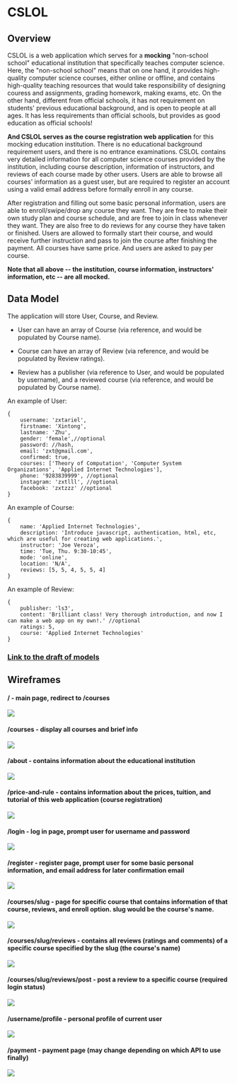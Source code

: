 # CSLOL

## Overview
CSLOL is a web application which serves for a **mocking** "non-school school" educational institution that specifically teaches computer science. Here, the "non-school school" means that on one hand, it provides high-quality computer science courses, either online or offline, and contains high-quality teaching resources that would take responsibility of designing couress and assignments, grading homework, making exams, etc. On the other hand, different from official schools, it has not requirement on students' previous educational background, and is open to people at all ages. It has less requirements than official schools, but provides as good education as official schools!

**And CSLOL serves as the course registration web application** for this mocking education institution. There is no educational background requirement users, and there is no entrance examinations. CSLOL contains very detailed information for all computer science courses provided by the institution, including course description, information of instructors, and reviews of each course made by other users. Users are able to browse all courses' information as a guest user, but are required to register an account using a valid email address before formally enroll in any course. 

After registration and filling out some basic personal information, users are able to enroll/swipe/drop any course they want. They are free to make their own study plan and course schedule, and are free to join in class whenever they want. They are also free to do reviews for any course they have taken or finished. Users are allowed to formally start their course, and would receive further instruction and pass to join the course after finishing the payment. All courses have same price. And users are asked to pay per course. 

**Note that all above -- the institution, course information, instructors' information, etc -- are all mocked.**

## Data Model
The application will store User, Course, and Review.

* User can have an array of Course (via reference, and would be populated by Course name).

* Course can have an array of Review (via reference, and would be populated by Review ratings).

* Review has a publisher (via reference to User, and would be populated by username), and a reviewed course (via reference, and would be populated by Course name).

An example of User:

```
{
    username: 'zxtariel',  
    firstname: 'Xintong',
    lastname: 'Zhu',
    gender: 'female',//optional
    password: //hash,
    email: 'zxt@gmail.com',
    confirmed: true,
    courses: ['Theory of Computation', 'Computer System Organizations', 'Applied Internet Technologies'],
    phone: '9283839999', //optional
    instagram: 'zxtlll', //optional
    facebook: 'zxtzzz' //optional
}
```

An example of Course:

```
{
    name: 'Applied Internet Technologies',
    description: 'Introduce javascript, authentication, html, etc, which are useful for creating web applications.',
    instructor: 'Joe Veroza',
    time: 'Tue, Thu. 9:30-10:45',
    mode: 'online',
    location: 'N/A',
    reviews: [5, 5, 4, 5, 5, 4]
}
```

An example of Review:

```
{
    publisher: 'ls3',
    content: 'Brilliant class! Very thorough introduction, and now I can make a web app on my own!.' //optional
    ratings: 5,
    course: 'Applied Internet Technologies'
}
```

### [Link to the draft of models](https://github.com/nyu-csci-ua-0480-034-spring-2021/zxtariel0512-final-project/tree/master/backend/models)

## Wireframes
#### / - main page, redirect to /courses

![](./documentation/course.png)

#### /courses - display all courses and brief info

![](./documentation/course.png)

#### /about - contains information about the educational institution

![](./documentation/about.png)

#### /price-and-rule - contains information about the prices, tuition, and tutorial of this web application (course registration)

![](./documentation/price&rule.png)

#### /login - log in page, prompt user for username and password

![](./documentation/login)

#### /register - register page, prompt user for some basic personal information, and email address for later confirmation email

![](./documentation/register)

#### /courses/slug - page for specific course that contains information of that course, reviews, and enroll option. slug would be the course's name.

![](./documentation/specificCourse.png)

#### /courses/slug/reviews - contains all reviews (ratings and comments) of a specific course specified by the slug (the course's name)

![](./documentation/overallRating)

#### /courses/slug/reviews/post - post a review to a specific course (required login status)

![](./documentation/review)

#### /username/profile - personal profile of current user

![](./documentation/profile)

#### /payment - payment page (may change depending on which API to use finally)

![](./documentation/payment)
